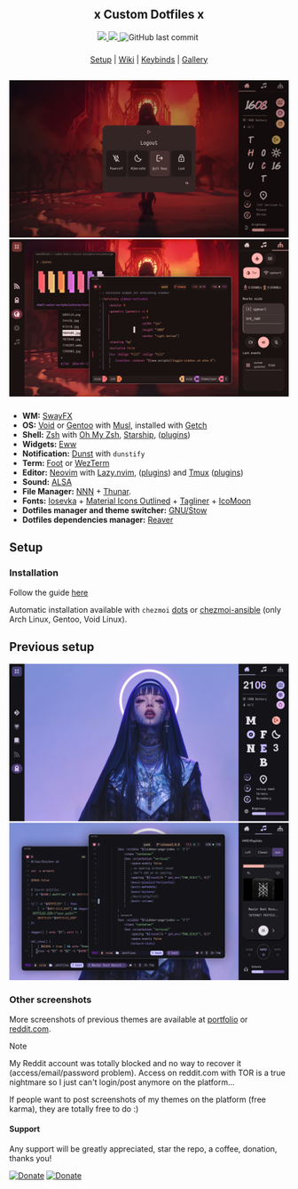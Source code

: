 <h2 align="center">x Custom Dotfiles x</h2>
<p align="center">
<a href="https://github.com/szorfein/dotfiles/stargazers">
  <img src="https://img.shields.io/github/stars/szorfein/dotfiles?color=%23BB9AF7&labelColor=%231A1B26&style=for-the-badge">
</a>
<a href="https://github.com/szorfein/dotfiles/network/members/">
  <img src="https://img.shields.io/github/forks/szorfein/dotfiles?color=%237AA2F7&labelColor=%231A1B26&style=for-the-badge">
</a>
<img alt="GitHub last commit" src="https://img.shields.io/github/last-commit/szorfein/dotfiles?color=73daca&labelColor=%231A1B26&style=for-the-badge" />
<img alt="" src="https://img.shields.io/github/repo-size/szorfein/dotfiles?color=%230969da&labelColor=%231A1B26&style=for-the-badge&label=Repo" />
</p>

###

<p align="center">
<a href="https://github.com/szorfein/dotfiles#setup">Setup</a>
| <a href="https://github.com/szorfein/dotfiles/wiki">Wiki</a>
| <a href="https://github.com/szorfein/dotfiles/wiki/Keybinds">Keybinds</a>
| <a href="https://github.com/szorfein/dotfiles/wiki/Gallery">Gallery</a>
</p>

##

![Jinx screenshot](https://github.com/szorfein/unix-portfolio/raw/master/Jinx/jinx-dialog.jpg)
![Jinx screenshot](https://github.com/szorfein/unix-portfolio/raw/master/Jinx/full.jpg)

###

- **WM:** [SwayFX](https://github.com/WillPower3309/swayfx)
- **OS:** [Void](https://voidlinux.org/) or [Gentoo](https://www.gentoo.org/)
  with [Musl](https://musl.libc.org/), installed with
  [Getch](https://github.com/szorfein/getch)
- **Shell:** [Zsh](https://www.zsh.org/) with [Oh My Zsh](https://github.com/ohmyzsh/ohmyzsh),
  [Starship](https://starship.rs),
  ([plugins](https://github.com/szorfein/dotfiles/blob/main/zsh/.config/reaver/zsh.yml))
- **Widgets:** [Eww](https://elkowar.github.io/eww/eww.html)
- **Notification:** [Dunst](https://github.com/dunst-project/dunst) with
  `dunstify`
- **Term:** [Foot](https://codeberg.org/dnkl/foot) or [WezTerm](https://github.com/wez/wezterm)
- **Editor:** [Neovim](https://neovim.io) with
  [Lazy.nvim](https://lazy.folke.io/),
  ([plugins](https://github.com/szorfein/dotfiles/tree/main/neovim/.config/nvim/lua/plugins))
  and [Tmux](https://github.com/tmux/tmux/wiki)
  ([plugins](https://github.com/szorfein/dotfiles/blob/main/tmux/.config/reaver/tmux.yml))
- **Sound:** [ALSA](https://www.alsa-project.org)
- **File Manager:** [NNN](https://github.com/jarun/nnn) + [Thunar](https://docs.xfce.org/xfce/thunar/start).
- **Fonts:** [Iosevka](https://www.nerdfonts.com/) +
  [Material Icons Outlined](https://github.com/google/material-design-icons) + [Tagliner](https://www.dafont.com/fr/tagliner.font) +
  [IcoMoon](https://icomoon.io/)
- **Dotfiles manager and theme switcher:**
  [GNU/Stow](https://www.gnu.org/software/stow/)
- **Dotfiles dependencies manager:**
  [Reaver](https://github.com/szorfein/reaver)

## Setup

### Installation

Follow the guide
[here](https://github.com/szorfein/dotfiles/tree/main/swayfx/.config/sway)

Automatic installation available with `chezmoi`
[dots](https://github.com/szorfein/dots) or
[chezmoi-ansible](https://github.com/szorfein/dots/tree/ansible) (only
Arch Linux, Gentoo, Void Linux).

## Previous setup

![holy screenshot](https://github.com/szorfein/unix-portfolio/raw/master/holy/clean.jpg)
![holy screenshot](https://github.com/szorfein/unix-portfolio/raw/master/holy/full.jpg)

### Other screenshots

More screenshots of previous themes are available at
[portfolio](https://github.com/szorfein/unix-portfolio) or
[reddit.com](https://reddit.com/user/szorfein).

> [!NOTE]
> My Reddit account was totally blocked and no way to recover it (access/email/password problem). Access on reddit.com with TOR is a true nightmare so I just can't login/post anymore on the platform...  

If people want to post screenshots of my themes on the platform (free karma), they are totally free to do :)

#### Support

Any support will be greatly appreciated, star the repo, a coffee, donation,
thanks you!

[![Donate](https://img.shields.io/badge/don-liberapay-1ba9a4)](https://liberapay.com/szorfein)
[![Donate](https://img.shields.io/badge/don-patreon-ab69f4)](https://www.patreon.com/szorfein)
